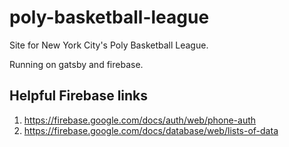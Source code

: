 # poly-basketball-league

Site for New York City's Poly Basketball League.

Running on gatsby and firebase.

## Helpful Firebase links
1. https://firebase.google.com/docs/auth/web/phone-auth
2. https://firebase.google.com/docs/database/web/lists-of-data
